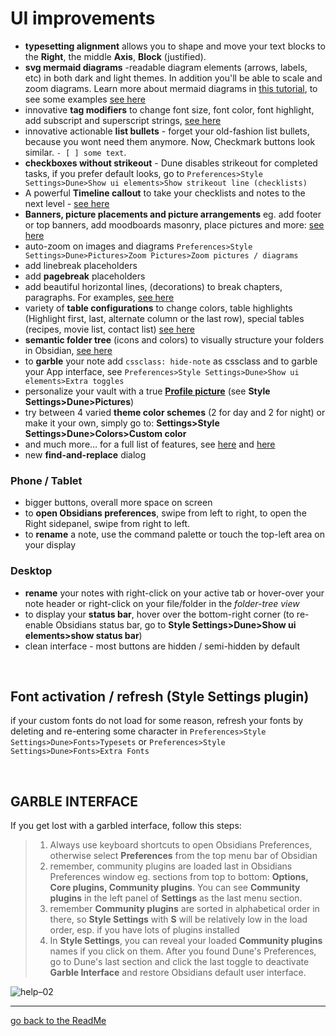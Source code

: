 # UI improvements

- **typesetting alignment** allows you to shape and move your text blocks to the **Right**, the middle **Axis**, **Block** (justified). 
- **svg mermaid diagrams** -readable diagram elements (arrows, labels, etc) in both dark and light themes. In addition you'll be able to scale and zoom diagrams. Learn more about mermaid diagrams in [this tutorial](https://mermaid.js.org/syntax/flowchart.html), to see some examples [see here](https://github.com/Jopp-gh/Obsidian-Dune84/blob/main/Wiki/Mermaid%20diagrams.md)
- innovative **tag modifiers** to change font size, font color, font highlight, add subscript and superscript strings, [see here](https://github.com/Jopp-gh/Obsidian-Dune84/blob/main/Wiki/Text-highlight.md)
- innovative actionable **list bullets** - forget your old-fashion list bullets, because you wont need them anymore. Now, Checkmark buttons look similar. `- [ ] some text`. 
- **checkboxes without strikeout** - Dune disables strikeout for completed tasks, if you prefer default looks, go to `Preferences>Style Settings>Dune>Show ui elements>Show strikeout line (checklists)`
- A powerful **Timeline callout** to take your checklists and notes to the next level - [see here](https://github.com/Jopp-gh/Obsidian-Dune84/blob/main/Wiki/Callouts.md#timeline)
- **Banners, picture placements and picture arrangements** eg. add footer or top banners, add moodboards masonry, place pictures and more: [see here](https://github.com/Jopp-gh/Obsidian-Dune84/blob/main/Wiki/Pictures.md)
- auto-zoom on images and diagrams `Preferences>Style Settings>Dune>Pictures>Zoom Pictures>Zoom pictures / diagrams`
- add linebreak placeholders
- add **pagebreak** placeholders
- add beautiful horizontal lines, (decorations) to break chapters, paragraphs. For examples, [see here](https://github.com/Jopp-gh/Obsidian-Dune84/blob/main/Wiki/Poetry.md)
- variety of **table configurations** to change colors, table highlights (Highlight first, last, alternate column or the last row), special tables (recipes, movie list, contact list) [see here](https://github.com/Jopp-gh/Obsidian-Dune84/blob/main/Wiki/Tables.md) 
- **semantic folder tree** (icons and colors) to visually structure your folders in Obsidian, [see here ](https://github.com/Jopp-gh/Obsidian-Dune84/blob/main/Wiki/Folders.md)
- to **garble** your note add `cssclass: hide-note` as cssclass and to garble your App interface, see `Preferences>Style Settings>Dune>Show ui elements>Extra toggles`
- personalize your vault with a true [**Profile picture**](https://github.com/Jopp-gh/Obsidian-Dune84/blob/main/Wiki/Profile.md) (see **Style Settings>Dune>Pictures**)
- try between 4 varied **theme color schemes** (2 for day and 2 for night) or make it your own, simply go to: **Settings>Style Settings>Dune>Colors>Custom color**
- and much more… for a full list of features, see [here](https://github.com/Jopp-gh/Obsidian-Dune84/blob/main/Wiki/cheatsheet%20cssclasses%20Dune.md) and [here](https://github.com/Jopp-gh/Obsidian-Dune84/blob/main/Wiki/cheatsheet-Callouts%2C%20Fences%2C%20Tags.md)
- new **find-and-replace** dialog

### Phone / Tablet
- bigger buttons, overall more space on screen
- to **open Obsidians preferences**, swipe from left to right, to open the Right sidepanel, swipe from right to left.
- to **rename** a note, use the command palette or touch the top-left area on your display

### Desktop
- **rename** your notes with right-click on your active tab or hover-over your note header or right-click on your file/folder in the *folder-tree view*
- to display your **status bar**, hover over the bottom-right corner (to re-enable Obsidians status bar, go to **Style Settings>Dune>Show ui elements>show status bar**)
- clean interface - most buttons are hidden / semi-hidden by default

<br>

## Font activation / refresh (Style Settings plugin)
if your custom fonts do not load for some reason, refresh your fonts by deleting and re-entering some character in `Preferences>Style Settings>Dune>Fonts>Typesets` or `Preferences>Style Settings>Dune>Fonts>Extra Fonts`

<br>

## GARBLE INTERFACE
If you get lost with a garbled interface, follow this steps: 

> 1. Always use keyboard shortcuts to open Obsidians Preferences, otherwise select **Preferences** from the top menu bar of Obsidian
> 2. remember, community plugins are loaded last in Obsidians Preferences window eg. sections from top to bottom: **Options, Core plugins, Community plugins**. You can see **Community plugins** in the left panel of **Settings** as the last menu section.
> 3. remember **Community plugins** are sorted in alphabetical order in there, so **Style Settings** with **S** will be relatively low in the load order, esp. if you have lots of plugins installed
> 4. In **Style Settings**, you can reveal your loaded **Community plugins** names if you click on them. After you found Dune's Preferences, go to Dune's last section and click the last toggle to deactivate **Garble Interface** and restore Obsidians default user interface. 

![help–02](https://github.com/Jopp-gh/Obsidian-Dune84/assets/48620536/cd3009db-21f1-4679-a18e-b82ea741aca9)

---
[go back to the ReadMe](https://github.com/Jopp-gh/Obsidian-Dune84/tree/main)
